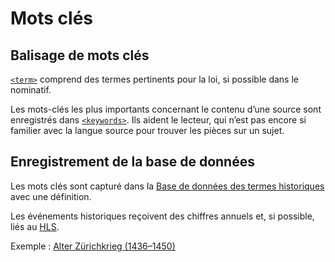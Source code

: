 # Mots clés

## Balisage de mots clés

[`<term>`](term.fr.md) comprend des termes pertinents pour la loi, si possible dans le nominatif.

Les mots-clés les plus importants concernant le contenu d’une source sont enregistrés dans 
[`<keywords>`](keywords.fr.md).
Ils aident le lecteur, qui n’est pas encore si familier avec la langue source pour trouver les
pièces sur un sujet.

## Enregistrement de la base de données

Les mots clés sont capturé dans la
[Base de données des termes historiques](https://termini.ssrq-sds-fds.ch)
avec une définition.

Les événements historiques reçoivent des chiffres annuels et, si possible, liés au [HLS](https://hls-dhs-dss.ch/de/).

Exemple :
[Alter Zürichkrieg (1436–1450)](https://termini.ssrq-sds-fds.ch/views/view-keyword.xq?id=key000513)
